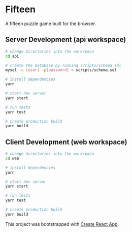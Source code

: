 # Fifteen

A fifteen puzzle game built for the browser.

## Server Development (api workspace)

```bash
# change directories into the workspace
cd api

# create the database by running scripts/schema.sql
mysql -u [user] -p[password] < scripts/schema.sql

# install dependencies
yarn

# start dev server
yarn start

# run tests
yarn test

# create production build
yarn build
```

## Client Development (web workspace)

```bash
# change directories into the workspace
cd web

# install dependencies
yarn

# start dev server
yarn start

# run tests
yarn test

# create production build
yarn build
```

This project was bootstrapped with [Create React App](https://github.com/facebook/create-react-app).
